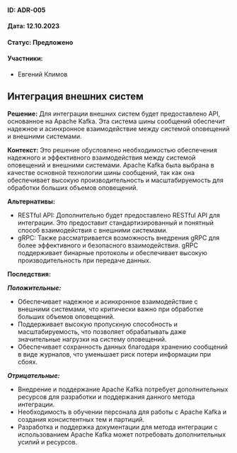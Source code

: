 #### ID: ADR-005

#### Дата: 12.10.2023

#### Статус: Предложено

#### Участники:
* Евгений Климов

## Интеграция внешних систем

**Решение:** Для интеграции внешних систем будет предоставлено API, основанное на Apache Kafka. Эта система шины сообщений обеспечит надежное и асинхронное взаимодействие между системой оповещений и внешними системами.

**Контекст:**
Это решение обусловлено необходимостью обеспечения надежного и эффективного взаимодействия между системой оповещений и внешними системами. Apache Kafka была выбрана в качестве основной технологии шины сообщений, так как она обеспечивает высокую производительность и масштабируемость для обработки больших объемов оповещений.

**Альтернативы:**
- RESTful API: Дополнительно будет предоставлено RESTful API для интеграции. Это предоставит стандартизированный и понятный способ взаимодействия с внешними системами.
- gRPC: Также рассматривается возможность внедрения gRPC для более эффективного и безопасного взаимодействия. gRPC поддерживает бинарные протоколы и обеспечивает высокую производительность при передаче данных.

**Последствия:**

***Положительные:***
- Обеспечивает надежное и асинхронное взаимодействие с внешними системами, что критически важно при обработке больших объемов оповещений.
- Поддерживает высокую пропускную способность и масштабируемость, что позволяет обрабатывать даже значительные нагрузки на систему оповещений.
- Обеспечивает сохранность данных благодаря хранению сообщений в виде журналов, что уменьшает риск потери информации при сбоях.

***Отрицательные:***
- Внедрение и поддержание Apache Kafka потребует дополнительных ресурсов для разработки и поддержания данного метода интеграции.
- Необходимость в обучении персонала для работы с Apache Kafka и создания консистентных тем и партиций.
- Разработка и поддержка документации для метода интеграции с использованием Apache Kafka может потребовать дополнительных усилий и ресурсов.
